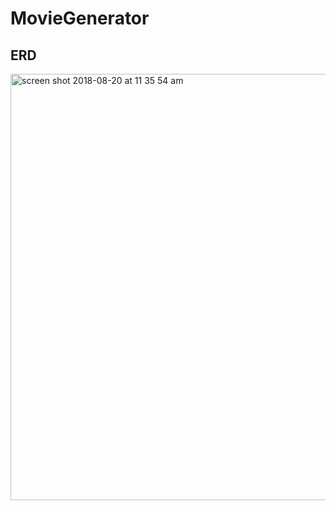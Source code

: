 # MovieGenerator

## ERD
<img width="682" alt="screen shot 2018-08-20 at 11 35 54 am" src="https://user-images.githubusercontent.com/40031402/44350507-8d12a500-a46d-11e8-9c7e-ad796f353350.png">

